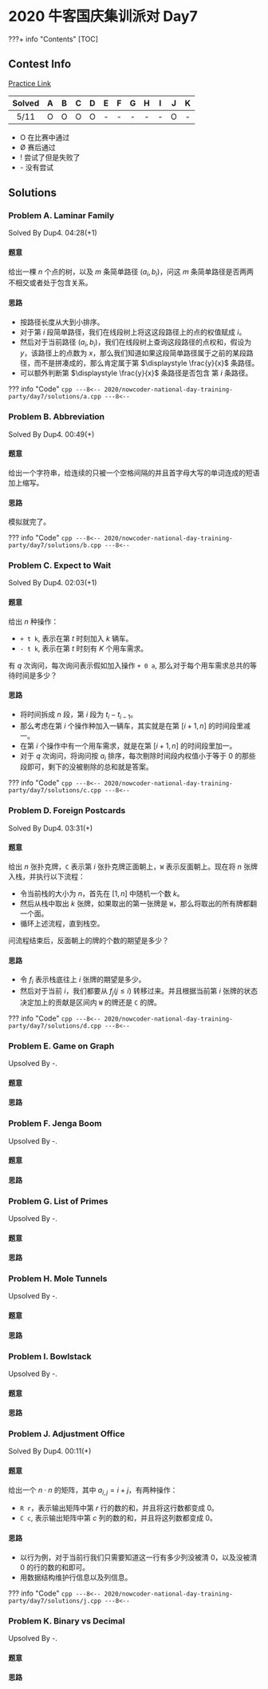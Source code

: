 # 2020 牛客国庆集训派对 Day7

???+ info "Contents"
    [TOC]

## Contest Info

[Practice Link](https://ac.nowcoder.com/acm/contest/7858)

| Solved |   A   |   B   |   C   |   D   |   E   |   F   |   G   |   H   |   I   |   J   |   K   |
| :----: | :---: | :---: | :---: | :---: | :---: | :---: | :---: | :---: | :---: | :---: | :---: |
|  5/11  |   O   |   O   |   O   |   O   |   -   |   -   |   -   |   -   |   -   |   O   |   -   |

* O    在比赛中通过
* Ø    赛后通过
* !    尝试了但是失败了
* \-   没有尝试

## Solutions

### Problem A. Laminar Family

Solved By Dup4. 04:28(+1)

#### 题意

给出一棵 $n$ 个点的树，以及 $m$ 条简单路径 $(a_i, b_i)$，问这 $m$ 条简单路径是否两两不相交或者处于包含关系。

#### 思路

* 按路径长度从大到小排序。
* 对于第 $i$ 段简单路径，我们在线段树上将这这段路径上的点的权值赋成 $i$。
* 然后对于当前路径 $(a_i, b_i)$，我们在线段树上查询这段路径的点权和，假设为 $y$，该路径上的点数为 $x$，那么我们知道如果这段简单路径属于之前的某段路径，而不是拼凑成的，那么肯定属于第 $\displaystyle \frac{y}{x}$ 条路径。
* 可以额外判断第 $\displaystyle \frac{y}{x}$ 条路径是否包含 第 $i$ 条路径。

??? info "Code"
    ```cpp
    ---8<--
    2020/nowcoder-national-day-training-party/day7/solutions/a.cpp
    ---8<--
    ```

### Problem B. Abbreviation

Solved By Dup4. 00:49(+)

#### 题意

给出一个字符串，给连续的只被一个空格间隔的并且首字母大写的单词连成的短语加上缩写。

#### 思路

模拟就完了。

??? info "Code"
    ```cpp
    ---8<--
    2020/nowcoder-national-day-training-party/day7/solutions/b.cpp
    ---8<--
    ```

### Problem C. Expect to Wait

Solved By Dup4. 02:03(+1)

#### 题意

给出 $n$ 种操作：

* `+ t k`, 表示在第 $t$ 时刻加入 $k$ 辆车。
* `- t k`, 表示在第 $t$ 时刻有 $K$ 个用车需求。

有 $q$ 次询问，每次询问表示假如加入操作 `+ 0 a`, 那么对于每个用车需求总共的等待时间是多少？

#### 思路

* 将时间拆成 $n$ 段，第 $i$ 段为 $t_i - t_{i - 1}$。
* 那么考虑在第 $i$ 个操作种加入一辆车，其实就是在第 $[i + 1, n]$ 的时间段里减一。
* 在第 $i$ 个操作中有一个用车需求，就是在第 $[i + 1, n]$ 的时间段里加一。
* 对于 $q$ 次询问，将询问按 $a_i$ 排序，每次剔除时间段内权值小于等于 $0$ 的那些段即可，剩下的没被剔除的总和就是答案。

??? info "Code"
    ```cpp
    ---8<--
    2020/nowcoder-national-day-training-party/day7/solutions/c.cpp
    ---8<--
    ```

### Problem D. Foreign Postcards

Solved By Dup4. 03:31(+)

#### 题意

给出 $n$ 张扑克牌，`C` 表示第 $i$ 张扑克牌正面朝上，`W` 表示反面朝上。现在将 $n$ 张牌入栈，并执行以下流程：

* 令当前栈的大小为 $n$，首先在 $[1, n]$ 中随机一个数 $k$。
* 然后从栈中取出 $k$ 张牌，如果取出的第一张牌是 `W`，那么将取出的所有牌都翻一个面。
* 循环上述流程，直到栈空。

问流程结束后，反面朝上的牌的个数的期望是多少？

#### 思路

* 令 $f_i$ 表示栈底往上 $i$ 张牌的期望是多少。
* 然后对于当前 $i$，我们都要从 $f_j(j \leq i)$ 转移过来。并且根据当前第 $i$ 张牌的状态决定加上的贡献是区间内 `W` 的牌还是 `C` 的牌。

??? info "Code"
    ```cpp
    ---8<--
    2020/nowcoder-national-day-training-party/day7/solutions/d.cpp
    ---8<--
    ```

### Problem E. Game on Graph

Upsolved By -.

#### 题意

#### 思路

### Problem F. Jenga Boom

Upsolved By -.

#### 题意

#### 思路

### Problem G. List of Primes

Upsolved By -.

#### 题意

#### 思路

### Problem H. Mole Tunnels

Upsolved By -.

#### 题意

#### 思路

### Problem I. Bowlstack

Upsolved By -.

#### 题意

#### 思路

### Problem J. Adjustment Office

Solved By Dup4. 00:11(+)

#### 题意

给出一个 $n \cdot n$ 的矩阵，其中 $a_{i, j} = i + j$，有两种操作：

* `R r`，表示输出矩阵中第 $r$ 行的数的和，并且将这行数都变成 $0$。
* `C c`, 表示输出矩阵中第 $c$ 列的数的和，并且将这列数都变成 $0$。

#### 思路

* 以行为例，对于当前行我们只需要知道这一行有多少列没被清 $0$，以及没被清 $0$ 的行的数的和即可。
* 用数据结构维护行信息以及列信息。

??? info "Code"
    ```cpp
    ---8<--
    2020/nowcoder-national-day-training-party/day7/solutions/j.cpp
    ---8<--
    ```

### Problem K. Binary vs Decimal

Upsolved By -.

#### 题意

#### 思路
